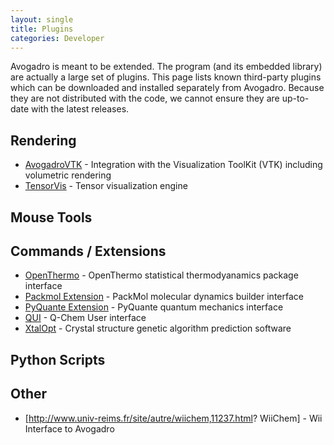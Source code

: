 ```yaml
---
layout: single
title: Plugins
categories: Developer
---
```


Avogadro is meant to be extended. The program (and its embedded library) are actually a large set of plugins. This page lists known third-party plugins which can be downloaded and installed separately from Avogadro. Because they are not distributed with the code, we cannot ensure they are up-to-date with the latest releases.

Rendering
---------

-   [AvogadroVTK](https://github.com/cryos/AvogadroVTK) - Integration with the Visualization ToolKit (VTK) including volumetric rendering
-   [TensorVis](https://github.com/dlonie/TensorVis) - Tensor visualization engine

Mouse Tools
-----------

Commands / Extensions
---------------------

-   [OpenThermo](https://github.com/annulen/openthermo-qt4) - OpenThermo statistical thermodyanamics package interface
-   [Packmol Extension](https://github.com/timvdm/Avogadro-Packmol-Extension) - PackMol molecular dynamics builder interface
-   [PyQuante Extension](http://code.google.com/p/pyquante-avogadro-extension/) - PyQuante quantum mechanics interface
-   [QUI](http://rsc.anu.edu.au/~agilbert/gilbertspace/qui.php) - Q-Chem User interface
-   [XtalOpt](http://xtalopt.openmolecules.net/) - Crystal structure genetic algorithm prediction software

Python Scripts
--------------

Other
-----

-   [<http://www.univ-reims.fr/site/autre/wiichem,11237.html>? WiiChem] - Wii Interface to Avogadro

